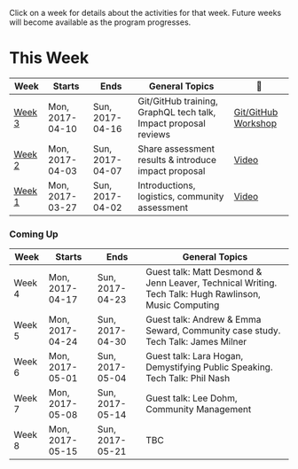 Click on a week for details about the activities for that week. Future weeks will become available as the program progresses.

# This Week

Week                      | Starts            | Ends             | General Topics                                   | :movie_camera:
---                       | ---               | ---              | ---                                              | ---
[Week 3](todos/week-3.md)                    | Mon, 2017-04-10   | Sun, 2017-04-16  | Git/GitHub training, GraphQL tech talk, Impact proposal reviews | [Git/GitHub Workshop](https://www.dropbox.com/s/086yd5pq0m3e82f/gittalkcut.mp4?dl=0)
[Week 2](todos/week-2.md)                    | Mon, 2017-04-03   | Sun, 2017-04-07  | Share assessment results & introduce impact proposal | [Video](https://www.dropbox.com/s/onvv9hdqwgptpww/week2.mp4?dl=0)
[Week 1](todos/week-1.md) | Mon, 2017-03-27  | Sun, 2017-04-02  | Introductions, logistics, community assessment   | [Video](https://www.dropbox.com/s/3anmr8othdfa2vy/29thMarch2017Spring.mp4?dl=0)

### Coming Up

Week                      | Starts            | Ends             | General Topics
---                       | ---               | ---              | ---
Week 4                    | Mon, 2017-04-17   | Sun, 2017-04-23  | Guest talk: Matt Desmond & Jenn Leaver, Technical Writing. Tech Talk: Hugh Rawlinson, Music Computing
Week 5                    | Mon, 2017-04-24   | Sun, 2017-04-30  | Guest talk: Andrew & Emma Seward, Community case study. Tech Talk: James Milner
Week 6                    | Mon, 2017-05-01   | Sun, 2017-05-04  | Guest talk: Lara Hogan, Demystifying Public Speaking. Tech Talk: Phil Nash
Week 7                    | Mon, 2017-05-08   | Sun, 2017-05-14  | Guest talk: Lee Dohm, Community Management
Week 8                    | Mon, 2017-05-15   | Sun, 2017-05-21  | TBC
